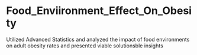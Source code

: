 # Food_Enviironment_Effect_On_Obesity
Utilized Advanced Statistics and analyzed the impact of food environments on adult obesity rates and presented viable solutionsble insights
